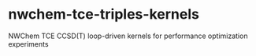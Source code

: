 nwchem-tce-triples-kernels
==========================

NWChem TCE CCSD(T) loop-driven kernels for performance optimization experiments
